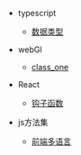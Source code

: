 - typescript
  - [数据类型](typescript/dataType.md "数据类型")

- webGl
  - [class_one](webGL/class1.md "class_one")

- React
  - [钩子函数](react/hooks.md "钩子函数")

- js方法集
  - [前端多语言](some-function/language.md "前端多语言")